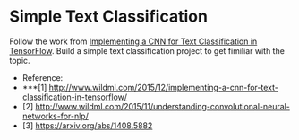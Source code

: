 # Simple Text Classification
Follow the work from [Implementing a CNN for Text Classification in TensorFlow](http://www.wildml.com/2015/12/implementing-a-cnn-for-text-classification-in-tensorflow/).
Build a simple text classification project to get fimiliar with the topic.

* Reference:
* ***[1] http://www.wildml.com/2015/12/implementing-a-cnn-for-text-classification-in-tensorflow/
* [2] http://www.wildml.com/2015/11/understanding-convolutional-neural-networks-for-nlp/
* [3] https://arxiv.org/abs/1408.5882
